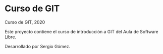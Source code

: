 # Curso de GIT

Curso de GIT, 2020

Este proyecto contiene el curso de introducción a GIT del Aula de Software Libre.

Desarrollado por Sergio Gómez.
